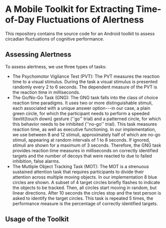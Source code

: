 # A Mobile Toolkit for Extracting Time-of-Day Fluctuations of Alertness

This repository contains the source code for an Android toolkit to assess circadian fluctuations of cognitive performance.

## Assessing Alertness 

To assess alertness, we use three types of tasks:
- The Psychomotor Vigilance Test (PVT): The PVT measures the reaction time to a visual stimulus. During the task a visual stimulus is presented randomly every 2 to 6 seconds. The dependent measure of the PVT is the reaction time in milliseconds.
- The Go/No-Go Task (GNG): The GNG task falls into the class of choice reaction time paradigms. It uses two or more distinguishable stimuli, each associated with a unique answer option---in our case, a plain green circle, for which the participant needs to perform a speeded \textit{touch down} gesture (''go'' trial) and a patterned circle, for which this behavior needs to be inhibited (''no-go'' trial). This task measures reaction time, as well as executive functioning. In our implementation, we use between 8 and 12 stimuli, approximately half of which are no-go stimuli, appearing at random intervals of 1 to 8 seconds. If ignored, stimuli are shown for a maximum of 3 seconds. 
Therefore, the GNG task provides reaction time measures in milliseconds on correctly identified targets and the number of decoys that were reacted to due to failed  inhibition, false alarms.
- The Mutliple Object Tracking Task (MOT): The MOT is a strenuous sustained attention task that requires participants to divide their attention across multiple moving objects. In our implementation 8 blue circles are shown. A subset of 4 target circles briefly flashes to indicate the objects to be tracked. Then, all circles start moving in random, but linear directions. After 10 seconds the circles stop and the test person is asked to identify the target circles. This task is repeated 5 times, the performance measure is the percentage of correctly identified targets.

## Usage of the Toolkit


